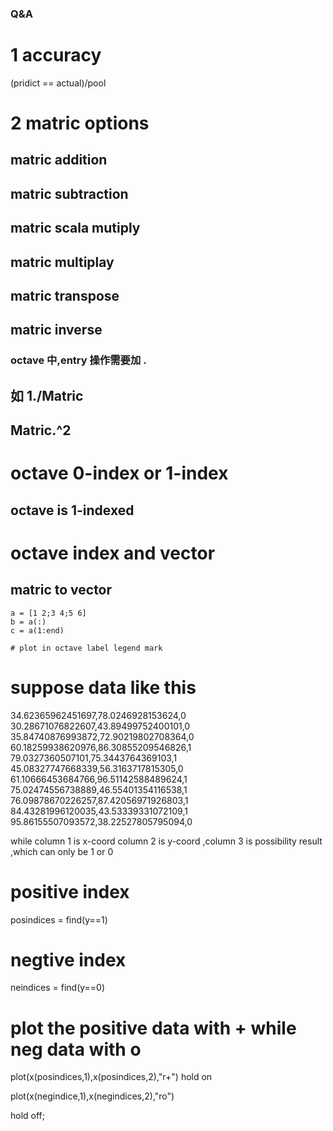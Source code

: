### Q&A
# 1 accuracy 
(pridict == actual)/pool

# 2 matric options
## matric addition
## matric subtraction
## matric scala mutiply
## matric multiplay
## matric transpose
## matric inverse

### octave 中,entry 操作需要加 .
## 如 1./Matric
##    Matric.^2

# octave 0-index or 1-index
## octave is 1-indexed

# octave index and vector
## matric to vector
```
a = [1 2;3 4;5 6]
b = a(:)
c = a(1:end)

# plot in octave label legend mark
```
# suppose data like this
34.62365962451697,78.0246928153624,0
30.28671076822607,43.89499752400101,0
35.84740876993872,72.90219802708364,0
60.18259938620976,86.30855209546826,1
79.0327360507101,75.3443764369103,1
45.08327747668339,56.3163717815305,0
61.10666453684766,96.51142588489624,1
75.02474556738889,46.55401354116538,1
76.09878670226257,87.42056971926803,1
84.43281996120035,43.53339331072109,1
95.86155507093572,38.22527805795094,0

while column 1 is x-coord column 2 is y-coord ,column 3 is possibility result ,which can only be 1 or 0
# positive index
posindices = find(y==1)

# negtive index
neindices = find(y==0)

# plot the positive data with + while neg data with o
plot(x(posindices,1),x(posindices,2),"r+")
hold on

plot(x(negindice,1),x(negindices,2),"ro")

hold off;
```
